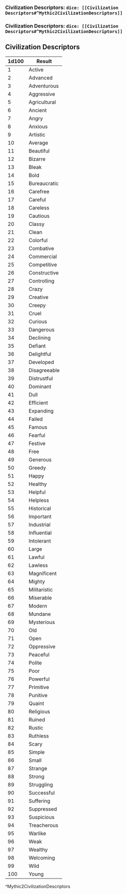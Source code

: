 ### Civilization Descriptors: `dice: [[Civilization Descriptors#^Mythic2CivilizationDescriptors]]`
### Civilization Descriptors: `dice: [[Civilization Descriptors#^Mythic2CivilizationDescriptors]]`

## Civilization Descriptors
| 1d100 | Result       |
| ----- | ------------ |
| 1     | Active       |
| 2     | Advanced     |
| 3     | Adventurous  |
| 4     | Aggressive   |
| 5     | Agricultural |
| 6     | Ancient      |
| 7     | Angry        |
| 8     | Anxious      |
| 9     | Artistic     |
| 10    | Average      |
| 11    | Beautiful    |
| 12    | Bizarre      |
| 13    | Bleak        |
| 14    | Bold         |
| 15    | Bureaucratic |
| 16    | Carefree     |
| 17    | Careful      |
| 18    | Careless     |
| 19    | Cautious     |
| 20    | Classy       |
| 21    | Clean        |
| 22    | Colorful     |
| 23    | Combative    |
| 24    | Commercial   |
| 25    | Competitive  |
| 26    | Constructive |
| 27    | Controlling  |
| 28    | Crazy        |
| 29    | Creative     |
| 30    | Creepy       |
| 31    | Cruel        |
| 32    | Curious      |
| 33    | Dangerous    |
| 34    | Declining    |
| 35    | Defiant      |
| 36    | Delightful   |
| 37    | Developed    |
| 38    | Disagreeable |
| 39    | Distrustful  |
| 40    | Dominant     |
| 41    | Dull         |
| 42    | Efficient    |
| 43    | Expanding    |
| 44    | Failed       |
| 45    | Famous       |
| 46    | Fearful      |
| 47    | Festive      |
| 48    | Free         |
| 49    | Generous     |
| 50    | Greedy       |
| 51    | Happy        |
| 52    | Healthy      |
| 53    | Helpful      |
| 54    | Helpless     |
| 55    | Historical   |
| 56    | Important    |
| 57    | Industrial   |
| 58    | Influential  |
| 59    | Intolerant   |
| 60    | Large        |
| 61    | Lawful       |
| 62    | Lawless      |
| 63    | Magnificent  |
| 64    | Mighty       |
| 65    | Militaristic |
| 66    | Miserable    |
| 67    | Modern       |
| 68    | Mundane      |
| 69    | Mysterious   |
| 70    | Old          |
| 71    | Open         |
| 72    | Oppressive   |
| 73    | Peaceful     |
| 74    | Polite       |
| 75    | Poor         |
| 76    | Powerful     |
| 77    | Primitive    |
| 78    | Punitive     |
| 79    | Quaint       |
| 80    | Religious    |
| 81    | Ruined       |
| 82    | Rustic       |
| 83    | Ruthless     |
| 84    | Scary        |
| 85    | Simple       |
| 86    | Small        |
| 87    | Strange      |
| 88    | Strong       |
| 89    | Struggling   |
| 90    | Successful   |
| 91    | Suffering    |
| 92    | Suppressed   |
| 93    | Suspicious   |
| 94    | Treacherous  |
| 95    | Warlike      |
| 96    | Weak         |
| 97    | Wealthy      |
| 98    | Welcoming    |
| 99    | Wild         |
| 100   | Young        |
^Mythic2CivilizationDescriptors
